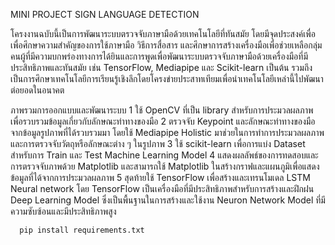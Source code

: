 MINI PROJECT
SIGN LANGUAGE DETECTION

โครงงานฉบับนี้เป็นการพัฒนาระบบตรวจจับภาษามือด้วยเทคโนโลยีที่ทันสมัย โดยมีจุดประสงค์เพื่อ เพื่อศึกษาความสำคัญของการใช้ภาษามือ วิธีการสื่อสาร และศึกษาการสร้างเครื่องมือเพื่อช่วยเหลือกลุ่มคนผู้ที่มีความบกพร่องทางการได้ยินและการพูดเพื่อพัฒนาระบบตรวจจับภาษามือด้วยเครื่องมือที่มีประสิทธิภาพและทันสมัย เช่น TensorFlow, Mediapipe และ Scikit-learn เป็นต้น รวมถึงเป็นการศึกษาเทคโนโลยีการเรียนรู้เชิงลึกโดยโครงข่ายประสาทเทียมเพื่อนำเทคโนโลยีเหล่านี้ไปพัฒนาต่อยอดในอนาคต

ภาพรวมการออกแบบและพัฒนาระบบ
1	ใช้ OpenCV ที่เป็น library สำหรับการประมวลผลภาพเพื่อรวบรวมข้อมูลเกี่ยวกับลักษณะท่าทางของมือ
2	ตรวจจับ Keypoint และลักษณะท่าทางของมือจากข้อมูลรูปภาพที่ได้รวบรวมมา โดยใช้ Mediapipe Holistic มาช่วยในการทำการประมวลผลภาพและการตรวจจับวัตถุหรือลักษณะต่าง ๆ ในรูปภาพ
3	ใช้ scikit-learn เพื่อการแบ่ง Dataset สำหรับการ Train และ Test  Machine Learning Model
4	แสดงผลลัพธ์ของการทดสอบและการตรวจจับภาพด้วย Matplotlib และสามารถใช้ Matplotlib ในสร้างกราฟและแผนภูมิเพื่อแสดงข้อมูลที่ได้จากการประมวลผลภาพ
5	สุดท้ายใช้ TensorFlow เพื่อสร้างและเทรนโมเดล LSTM Neural network โดย TensorFlow เป็นเครื่องมือที่มีประสิทธิภาพสำหรับการสร้างและฝึกฝน Deep Learning Model ซึ่งเป็นพื้นฐานในการสร้างและใช้งาน Neuron Network Model ที่มีความซับซ้อนและมีประสิทธิภาพสูง


```
  pip install requirements.txt
```
